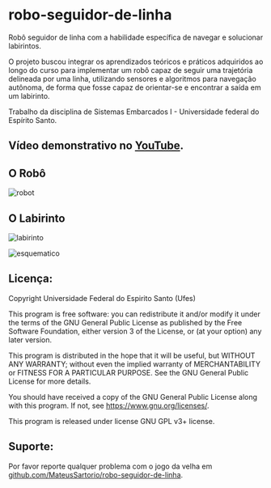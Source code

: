 # robo-seguidor-de-linha
Robô seguidor de linha com a habilidade específica de navegar e solucionar labirintos.

O projeto buscou integrar os aprendizados teóricos e práticos adquiridos ao longo do curso para implementar um robô capaz de seguir uma trajetória delineada por uma linha, utilizando sensores e algoritmos para navegação autônoma, de forma que fosse capaz de orientar-se e encontrar a saída em um labirinto.

Trabalho da disciplina de Sistemas Embarcados I - Universidade federal do Espírito Santo.

## Vídeo demonstrativo no [YouTube](https://youtu.be/42od_47x8S8).

## O Robô
![robot](https://github.com/MateusSartorio/robo-seguidor-de-linha/assets/69646100/72749fd0-925d-4d86-a08f-0f7dff8bf461)

## O Labirinto
![labirinto](https://github.com/MateusSartorio/robo-seguidor-de-linha/assets/69646100/2c11934c-82dd-4713-8143-908e6f4abb90)

![esquematico](https://github.com/MateusSartorio/robo-seguidor-de-linha/assets/69646100/f67462cf-89a0-449b-9f9b-c26d680aee70)

## Licença:

Copyright Universidade Federal do Espirito Santo (Ufes)

This program is free software: you can redistribute it and/or modify it under the terms of the GNU General Public License as published by the Free Software Foundation, either version 3 of the License, or (at your option) any later version.

This program is distributed in the hope that it will be useful, but WITHOUT ANY WARRANTY; without even the implied warranty of MERCHANTABILITY or FITNESS FOR A PARTICULAR PURPOSE.  See the GNU General Public License for more details.

You should have received a copy of the GNU General Public License along with this program.  If not, see <https://www.gnu.org/licenses/>.

This program is released under license GNU GPL v3+ license.

## Suporte:

Por favor reporte qualquer problema com o jogo da velha em [github.com/MateusSartorio/robo-seguidor-de-linha](https://github.com/MateusSartorio/robo-seguidor-de-linha).
